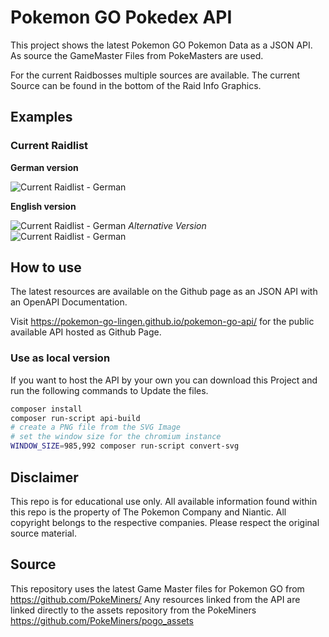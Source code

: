 # Pokemon GO Pokedex API

This project shows the latest Pokemon GO Pokemon Data as a JSON API.
As source the GameMaster Files from PokeMasters are used.

For the current Raidbosses multiple sources are available.
The current Source can be found in the bottom of the Raid Info Graphics. 

## Examples

### Current Raidlist

**German version**

![Current Raidlist - German](https://pokemon-go-lingen.github.io/pokemon-go-api/api/graphics/German/raidlist.png)

**English version**

![Current Raidlist - German](https://pokemon-go-lingen.github.io/pokemon-go-api/api/graphics/English/raidlist.png)
*Alternative Version*  
![Current Raidlist - German](https://pokemon-go-lingen.github.io/pokemon-go-api/api/graphics/English/raidlist_b.png)

## How to use
The latest resources are available on the Github page as an JSON API with an OpenAPI Documentation.

Visit https://pokemon-go-lingen.github.io/pokemon-go-api/ for the public available API hosted as Github Page.

### Use as local version
If you want to host the API by your own you can download this Project and run the following commands to Update the files.
```bash
composer install
composer run-script api-build
# create a PNG file from the SVG Image
# set the window size for the chromium instance
WINDOW_SIZE=985,992 composer run-script convert-svg
```

## Disclaimer
This repo is for educational use only. All available information found within this repo is the property of The Pokemon Company and Niantic. All copyright belongs to the respective companies. Please respect the original source material.

## Source
This repository uses the latest Game Master files for Pokemon GO from https://github.com/PokeMiners/
Any resources linked from the API are linked directly to the assets repository from the PokeMiners https://github.com/PokeMiners/pogo_assets
